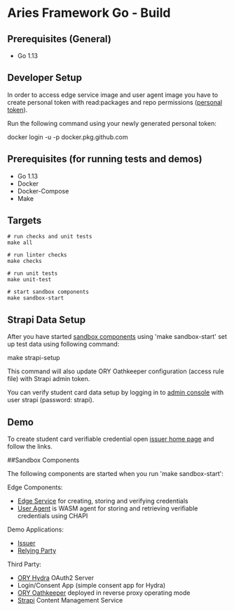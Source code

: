 # Aries Framework Go - Build

## Prerequisites (General)
- Go 1.13

## Developer Setup
In order to access edge service image and user agent image you have to create personal token with read:packages and repo permissions ([personal token](https://help.github.com/en/github/authenticating-to-github/creating-a-personal-access-token-for-the-command-line)).
 
Run the following command using your newly generated personal token:

docker login -u <username> -p <github token with read:packages permission> docker.pkg.github.com

## Prerequisites (for running tests and demos)
- Go 1.13
- Docker
- Docker-Compose
- Make

## Targets
```
# run checks and unit tests
make all

# run linter checks
make checks

# run unit tests
make unit-test

# start sandbox components
make sandbox-start
```

## Strapi Data Setup

After you have started [sandbox components](#Sandbox) using 'make sandbox-start' set up test data using following command:

make strapi-setup

This command will also update ORY Oathkeeper configuration (access rule file) with Strapi admin token.

You can verify student card data setup by logging in to [admin console](http://localhost:1337/admin) with user strapi (password: strapi).

## Demo

To create student card verifiable credential open [issuer home page](https://127.0.0.1:5556/) and follow the links.

##Sandbox Components	

The following components are started when you run 'make sandbox-start':

Edge Components:
- [Edge Service](https://github.com/trustbloc/edge-service) for creating, storing and verifying credentials
- [User Agent](https://github.com/trustbloc/edge-agent/tree/master/cmd/user-agent) is WASM agent for storing and retrieving verifiable credentials using CHAPI

Demo Applications:
- [Issuer](https://github.com/trustbloc/edge-sandbox/docs/issuer/README.md)
- [Relying Party](https://github.com/trustbloc/edge-sandbox/docs/rp/README.md)

Third Party:
- [ORY Hydra](https://www.ory.sh/docs/hydra/) OAuth2 Server 
- Login/Consent App (simple consent app for Hydra)
- [ORY Oathkeeper](https://www.ory.sh/docs/oathkeeper/#reverse-proxy) deployed in reverse proxy operating mode
- [Strapi](https://strapi.io/documentation/3.0.0-beta.x/getting-started/introduction.html) Content Management Service